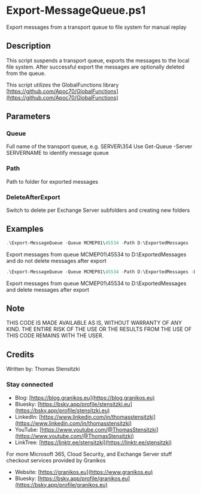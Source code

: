 # Export-MessageQueue.ps1

Export messages from a transport queue to file system for manual replay

## Description

This script suspends a transport queue, exports the messages to the local file system. After successful export the messages are optionally deleted from the queue.

This script utilizes the GlobalFunctions library [https://github.com/Apoc70/GlobalFunctions](https://github.com/Apoc70/GlobalFunctions)

## Parameters

### Queue

Full name of the transport queue, e.g. SERVER\354
Use Get-Queue -Server SERVERNAME to identify message queue

### Path

Path to folder for exported messages

### DeleteAfterExport

Switch to delete per Exchange Server subfolders and creating new folders

## Examples

``` PowerShell
.\Export-MessageQueue -Queue MCMEP01\45534 -Path D:\ExportedMessages
```

Export messages from queue MCMEP01\45534 to D:\ExportedMessages and do not delete messages after export

``` PowerShell
.\Export-MessageQueue -Queue MCMEP01\45534 -Path D:\ExportedMessages -DeleteAfterExport
```

Export messages from queue MCMEP01\45534 to D:\ExportedMessages and delete messages after export

## Note

THIS CODE IS MADE AVAILABLE AS IS, WITHOUT WARRANTY OF ANY KIND. THE ENTIRE
RISK OF THE USE OR THE RESULTS FROM THE USE OF THIS CODE REMAINS WITH THE USER.

## Credits

Written by: Thomas Stensitzki

### Stay connected

- Blog: [https://blog.granikos.eu](https://blog.granikos.eu)
- Bluesky: [https://bsky.app/profile/stensitzki.eu](https://bsky.app/profile/stensitzki.eu)
- LinkedIn: [https://www.linkedin.com/in/thomasstensitzki](https://www.linkedin.com/in/thomasstensitzki)
- YouTube: [https://www.youtube.com/@ThomasStensitzki](https://www.youtube.com/@ThomasStensitzki)
- LinkTree: [https://linktr.ee/stensitzki](https://linktr.ee/stensitzki)

For more Microsoft 365, Cloud Security, and Exchange Server stuff checkout services provided by Granikos

- Website: [https://granikos.eu](https://www.granikos.eu)
- Bluesky: [https://bsky.app/profile/granikos.eu](https://bsky.app/profile/granikos.eu)
